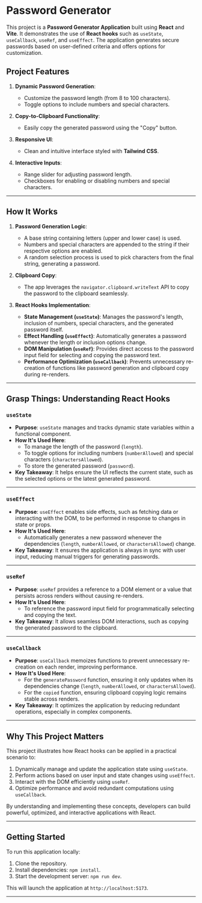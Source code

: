 # Password Generator

This project is a **Password Generator Application** built using **React** and **Vite**. It demonstrates the use of **React hooks** such as `useState`, `useCallback`, `useRef`, and `useEffect`. The application generates secure passwords based on user-defined criteria and offers options for customization.

## Project Features

1. **Dynamic Password Generation**:

   - Customize the password length (from 8 to 100 characters).
   - Toggle options to include numbers and special characters.

2. **Copy-to-Clipboard Functionality**:

   - Easily copy the generated password using the "Copy" button.

3. **Responsive UI**:

   - Clean and intuitive interface styled with **Tailwind CSS**.

4. **Interactive Inputs**:
   - Range slider for adjusting password length.
   - Checkboxes for enabling or disabling numbers and special characters.

---

## How It Works

1. **Password Generation Logic**:

   - A base string containing letters (upper and lower case) is used.
   - Numbers and special characters are appended to the string if their respective options are enabled.
   - A random selection process is used to pick characters from the final string, generating a password.

2. **Clipboard Copy**:

   - The app leverages the `navigator.clipboard.writeText` API to copy the password to the clipboard seamlessly.

3. **React Hooks Implementation**:
   - **State Management (`useState`)**: Manages the password's length, inclusion of numbers, special characters, and the generated password itself.
   - **Effect Handling (`useEffect`)**: Automatically generates a password whenever the length or inclusion options change.
   - **DOM Manipulation (`useRef`)**: Provides direct access to the password input field for selecting and copying the password text.
   - **Performance Optimization (`useCallback`)**: Prevents unnecessary re-creation of functions like password generation and clipboard copy during re-renders.

---

## Grasp Things: Understanding React Hooks

### `useState`

- **Purpose**: `useState` manages and tracks dynamic state variables within a functional component.
- **How It's Used Here**:
  - To manage the length of the password (`length`).
  - To toggle options for including numbers (`numberAllowed`) and special characters (`charactersAllowed`).
  - To store the generated password (`password`).
- **Key Takeaway**: It helps ensure the UI reflects the current state, such as the selected options or the latest generated password.

---

### `useEffect`

- **Purpose**: `useEffect` enables side effects, such as fetching data or interacting with the DOM, to be performed in response to changes in state or props.
- **How It's Used Here**:
  - Automatically generates a new password whenever the dependencies (`length`, `numberAllowed`, or `charactersAllowed`) change.
- **Key Takeaway**: It ensures the application is always in sync with user input, reducing manual triggers for generating passwords.

---

### `useRef`

- **Purpose**: `useRef` provides a reference to a DOM element or a value that persists across renders without causing re-renders.
- **How It's Used Here**:
  - To reference the password input field for programmatically selecting and copying the text.
- **Key Takeaway**: It allows seamless DOM interactions, such as copying the generated password to the clipboard.

---

### `useCallback`

- **Purpose**: `useCallback` memoizes functions to prevent unnecessary re-creation on each render, improving performance.
- **How It's Used Here**:
  - For the `generatePassword` function, ensuring it only updates when its dependencies change (`length`, `numberAllowed`, or `charactersAllowed`).
  - For the `copied` function, ensuring clipboard copying logic remains stable across renders.
- **Key Takeaway**: It optimizes the application by reducing redundant operations, especially in complex components.

---

## Why This Project Matters

This project illustrates how React hooks can be applied in a practical scenario to:

1. Dynamically manage and update the application state using `useState`.
2. Perform actions based on user input and state changes using `useEffect`.
3. Interact with the DOM efficiently using `useRef`.
4. Optimize performance and avoid redundant computations using `useCallback`.

By understanding and implementing these concepts, developers can build powerful, optimized, and interactive applications with React.

---

## Getting Started

To run this application locally:

1. Clone the repository.
2. Install dependencies: `npm install`.
3. Start the development server: `npm run dev`.

This will launch the application at `http://localhost:5173`.

---
